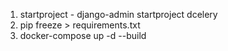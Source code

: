 1) startproject - django-admin startproject dcelery
2) pip freeze > requirements.txt
3) docker-compose up -d --build